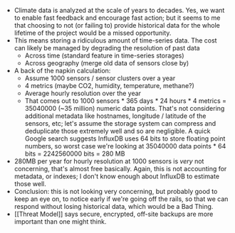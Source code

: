 - Climate data is analyzed at the scale of years to decades. Yes, we want to enable fast feedback and encourage fast action; but it seems to me that choosing to not (or failing to) provide historical data for the whole lifetime of the project would be a missed opportunity.
- This means storing a ridiculous amount of time-series data. The cost can likely be managed by degrading the resolution of past data
	- Across time (standard feature in time-series storages)
	- Across geography (merge old data of sensors close by)
- A back of the napkin calculation:
	- Assume 1000 sensors / sensor clusters over a year
	- 4 metrics (maybe CO2, humidity, temperature, methane?)
	- Average hourly resolution over the year
	- That comes out to 1000 sensors * 365 days * 24 hours * 4 metrics = 35040000 (~35 million) numeric data points. That's not considering additional metadata like hostnames, longitude / latitude of the sensors, etc; let's assume the storage system can compress and deduplicate those extremely well and so are negligible. A quick Google search suggests InfluxDB uses 64 bits to store floating point numbers, so worst case we're looking at 35040000 data points * 64 bits = 2242560000 bits = 280 MB
- 280MB per year for hourly resolution at 1000 sensors is *very* not concerning, that's almost free basically. Again, this is not accounting for metadata, or indexes; I don't know enough about InfluxDB to estimate those well.
- Conclusion: this is not looking very concerning, but probably good to keep an eye on, to notice early if we're going off the rails, so that we can respond without losing historical data, which would be a Bad Thing.
- [[Threat Model]] says secure, encrypted, off-site backups are more important than one might think.